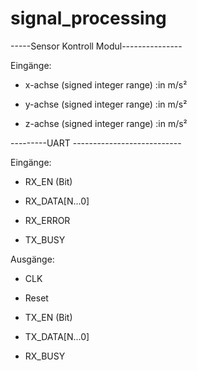 # signal_processing

-----Sensor Kontroll Modul---------------

Eingänge:

* x-achse (signed integer range) :in m/s²

* y-achse (signed integer range) :in m/s²

* z-achse (signed integer range) :in m/s²



---------UART ---------------------------

Eingänge:

* RX_EN (Bit) 

* RX_DATA[N...0]

* RX_ERROR

* TX_BUSY


Ausgänge:

* CLK

* Reset

* TX_EN (Bit)

* TX_DATA[N...0]

* RX_BUSY
